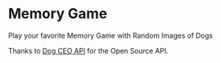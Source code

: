 # Memory Game

Play your favorite Memory Game with Random Images of Dogs

Thanks to [Dog CEO API](https://dog.ceo/dog-api) for the Open Source API.
